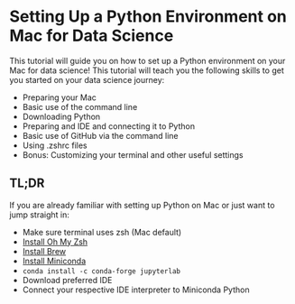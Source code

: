 # Setting Up a Python Environment on Mac for Data Science
This tutorial will guide you on how to set up a Python environment on your Mac for data science! This tutorial will teach you the following skills to get you started on your data science journey:

- Preparing your Mac
- Basic use of the command line
- Downloading Python
- Preparing and IDE and connecting it to Python
- Basic use of GitHub via the command line
- Using .zshrc files
- Bonus: Customizing your terminal and other useful settings

## TL;DR
If you are already familiar with setting up Python on Mac or just want to jump straight in:
- Make sure terminal uses zsh (Mac default)
- [Install Oh My Zsh](https://ohmyz.sh/)
- [Install Brew](https://brew.sh/)
- [Install Miniconda](https://docs.conda.io/en/latest/miniconda.html)
- `conda install -c conda-forge jupyterlab`
- Download preferred IDE
- Connect your respective IDE interpreter to Miniconda Python
